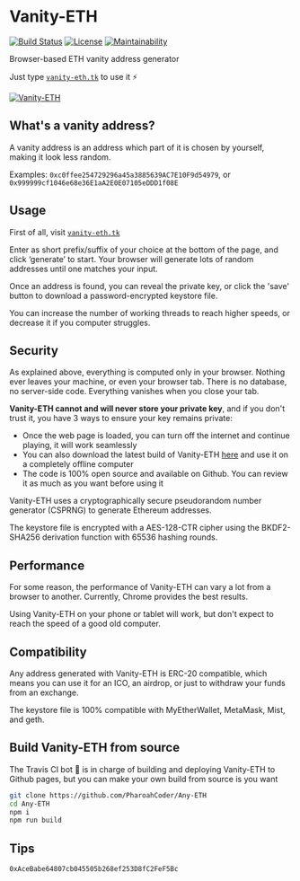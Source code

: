 # Vanity-ETH

[![Build Status][build-img]][build-link]
[![License][license-img]][license-link]
[![Maintainability][maint-img]][maint-link]

Browser-based ETH vanity address generator

Just type [`vanity-eth.tk`](https://vanity-eth.tk) to use it ⚡️

[![Vanity-ETH](https://i.imgur.com/zmSLeBP.png)](https://vanity-eth.tk)

## What's a vanity address?

A vanity address is an address which part of it is chosen by yourself, making it look less random.

Examples: `0xc0ffee254729296a45a3885639AC7E10F9d54979`, or `0x999999cf1046e68e36E1aA2E0E07105eDDD1f08E`

## Usage

First of all, visit [`vanity-eth.tk`](https://vanity-eth.tk)

Enter as short prefix/suffix of your choice at the bottom of the page, and click ‘generate’ to start. Your browser will
generate lots of random addresses until one matches your input.

Once an address is found, you can reveal the private key, or click the 'save' button to download a password-encrypted keystore file.

You can increase the number of working threads to reach higher speeds, or decrease it if you computer struggles.


## Security

As explained above, everything is computed only in your browser. Nothing ever leaves your machine, or even your browser tab.
There is no database, no server-side code. Everything vanishes when you close your tab.

**Vanity-ETH cannot and will never store your private key**, and if you don't trust it, you have 3 ways to ensure your key remains private:

- Once the web page is loaded, you can turn off the internet and continue playing, it will work seamlessly
- You can also download the latest build of Vanity-ETH [here](https://git.io/veth-dl)
and use it on a completely offline computer
- The code is 100% open source and available on Github. You can review it as much as you want before using it

Vanity-ETH uses a cryptographically secure pseudorandom number generator (CSPRNG) to generate Ethereum addresses.

The keystore file is encrypted with a AES-128-CTR cipher using the BKDF2-SHA256 derivation function with 65536 hashing rounds.


## Performance

For some reason, the performance of Vanity-ETH can vary a lot from a browser to another. 
Currently, Chrome provides the best results.

Using Vanity-ETH on your phone or tablet will work, but don't expect to reach the speed of a good old computer.


## Compatibility

Any address generated with Vanity-ETH is ERC-20 compatible, which means you can use it for an ICO, an airdrop, or just
to withdraw your funds from an exchange.

The keystore file is 100% compatible with MyEtherWallet, MetaMask, Mist, and geth.


## Build Vanity-ETH from source

The Travis CI bot 🤖 is in charge of building and deploying Vanity-ETH to Github pages, but you can make your own build
from source is you want

```sh
git clone https://github.com/PharoahCoder/Any-ETH
cd Any-ETH
npm i
npm run build
```

## Tips

`0xAceBabe64807cb045505b268ef253D8fC2FeF5Bc`

[build-img]: https://flat.badgen.net/travis/bokub/vanity-eth
[build-link]: https://travis-ci.org/bokub/vanity-eth
[license-img]: https://flat.badgen.net/badge/license/MIT/orange
[license-link]: https://raw.githubusercontent.com/bokub/vanity-eth/master/LICENSE
[maint-img]: https://flat.badgen.net/codeclimate/maintainability/bokub/vanity-eth
[maint-link]: https://codeclimate.com/github/bokub/vanity-eth/maintainability
